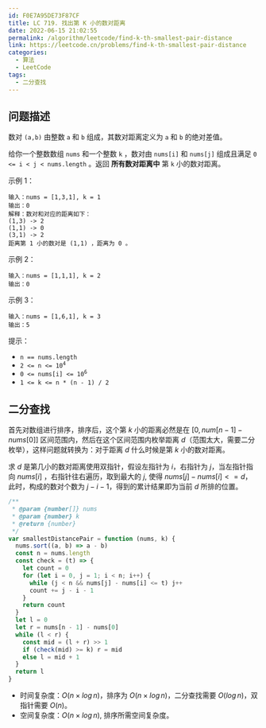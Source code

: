 ```yaml
---
id: F0E7A95DE73F87CF
title: LC 719. 找出第 K 小的数对距离
date: 2022-06-15 21:02:55
permalink: /algorithm/leetcode/find-k-th-smallest-pair-distance
link: https://leetcode.cn/problems/find-k-th-smallest-pair-distance
categories:
  - 算法
  - LeetCode
tags:
  - 二分查找
---
```


<Level :type='3'/>

## 问题描述

数对 `(a,b)` 由整数 `a` 和 `b` 组成，其数对距离定义为 `a` 和 `b` 的绝对差值。

给你一个整数数组 `nums` 和一个整数 `k` ，数对由 `nums[i]` 和 `nums[j]` 组成且满足 `0 <= i < j < nums.length` 。返回 **所有数对距离中** 第 `k` 小的数对距离。

示例 1：

```text
输入：nums = [1,3,1], k = 1
输出：0
解释：数对和对应的距离如下：
(1,3) -> 2
(1,1) -> 0
(3,1) -> 2
距离第 1 小的数对是 (1,1) ，距离为 0 。
```

示例 2：

```text
输入：nums = [1,1,1], k = 2
输出：0
```

示例 3：

```text
输入：nums = [1,6,1], k = 3
输出：5
```

提示：

- `n == nums.length`
- <code>2 <= n <= 10<sup>4</sup></code>
- <code>0 <= nums[i] <= 10<sup>6</sup></code>
- `1 <= k <= n * (n - 1) / 2`

## 二分查找

首先对数组进行排序，排序后，这个第 $k$ 小的距离必然是在 $[0, num[n-1] - nums[0]]$ 区间范围内，然后在这个区间范围内枚举距离 $d$（范围太大，需要二分枚举），这样问题就转换为：对于距离 $d$ 什么时候是第 $k$ 小的数对距离。

求 $d$ 是第几小的数对距离使用双指针，假设左指针为 $i$，右指针为 $j$，当左指针指向 $nums[i]$ ，右指针往右遍历，取到最大的 $j$, 使得 $nums[j] - nums[i] <= d$，此时，构成的数对个数为 $j - i - 1$，得到的累计结果即为当前 $d$ 所排的位置。

```javascript
/**
 * @param {number[]} nums
 * @param {number} k
 * @return {number}
 */
var smallestDistancePair = function (nums, k) {
  nums.sort((a, b) => a - b)
  const n = nums.length
  const check = (t) => {
    let count = 0
    for (let i = 0, j = 1; i < n; i++) {
      while (j < n && nums[j] - nums[i] <= t) j++
      count += j - i - 1
    }
    return count
  }
  let l = 0
  let r = nums[n - 1] - nums[0]
  while (l < r) {
    const mid = (l + r) >> 1
    if (check(mid) >= k) r = mid
    else l = mid + 1
  }
  return l
}
```

- 时间复杂度：$O(n \times log\,n )$，排序为 $O(n\times log\,n)$，二分查找需要 $O(log\,n)$，双指针需要 $O(n)$。
- 空间复杂度：$O(n \times log\,n)$, 排序所需空间复杂度。
